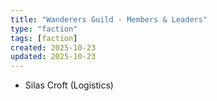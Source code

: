 ```yaml
---
title: "Wanderers Guild - Members & Leaders"
type: "faction"
tags: [faction]
created: 2025-10-23
updated: 2025-10-23
---
```

- Silas Croft (Logistics)
